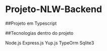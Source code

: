 # Projeto-NLW-Backend
##Projeto em Typescript

##Tecnologias dentro do projeto

Node.js
Express.js
Yup.js
TypeOrm
Sqlite3
